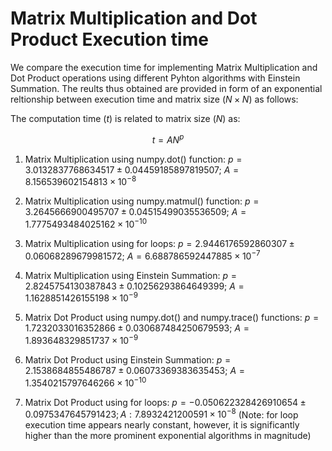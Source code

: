 # Matrix Multiplication and Dot Product Execution time

We compare the execution time for implementing Matrix Multiplication and Dot Product operations using different Pyhton algorithms with Einstein Summation. 
The reults thus obtained are provided in form of an exponential reltionship between execution time and matrix size ($N \times N$) as follows:

The computation time ($t$) is related to matrix size ($N$) as:

$$ t = A N^p$$

1. Matrix Multiplication using numpy.dot() function: $p = 3.0132837768634517 \pm 0.04459185897819507$;  $A = 8.156539602154813 \times 10^{-8}$


2. Matrix Multiplication using numpy.matmul() function: $p = 3.2645666900495707 \pm 0.04515499035536509$;  $A = 1.7775493484025162 \times 10^{-10}$


3. Matrix Multiplication using for loops: $p = 2.9446176592860307 \pm 0.06068289679981572$;  $A = 6.688786592447885 \times 10^{-7}$


4. Matrix Multiplication using Einstein Summation: $p = 2.8245754130387843 \pm 0.10256293864649399$;  $A = 1.1628851426155198 \times 10^{-9}$


5. Matrix Dot Product using numpy.dot() and numpy.trace() functions: $p = 1.7232033016352866 \pm 0.030687484250679593$;  $A = 1.893648329851737 \times 10^{-9}$


6. Matrix Dot Product using Einstein Summation: $p = 2.1538684855486787 \pm 0.06073369383635453$;  $A = 1.3540215797646266 \times 10^{-10}$


7. Matrix Dot Product using for loops: $p = -0.050622328426910654 \pm 0.0975347645791423;  A: 7.8932421200591 \times 10^{-8}$
(Note: for loop execution time appears nearly constant, however, it is significantly higher than the more prominent exponential algorithms in magnitude)